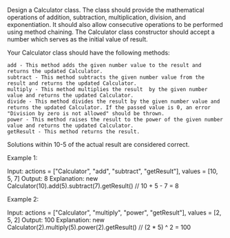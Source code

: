 Design a Calculator class. The class should provide the mathematical operations of addition, subtraction, multiplication, division, and exponentiation. It should also allow consecutive operations to be performed using method chaining. The Calculator class constructor should accept a number which serves as the initial value of result.

Your Calculator class should have the following methods:

    add - This method adds the given number value to the result and returns the updated Calculator.
    subtract - This method subtracts the given number value from the result and returns the updated Calculator.
    multiply - This method multiplies the result  by the given number value and returns the updated Calculator.
    divide - This method divides the result by the given number value and returns the updated Calculator. If the passed value is 0, an error "Division by zero is not allowed" should be thrown.
    power - This method raises the result to the power of the given number value and returns the updated Calculator.
    getResult - This method returns the result.

Solutions within 10-5 of the actual result are considered correct.

 

Example 1:

Input: actions = ["Calculator", "add", "subtract", "getResult"], values = [10, 5, 7]
Output: 8
Explanation: 
new Calculator(10).add(5).subtract(7).getResult() // 10 + 5 - 7 = 8

Example 2:

Input: actions = ["Calculator", "multiply", "power", "getResult"], values = [2, 5, 2]
Output: 100
Explanation: 
new Calculator(2).multiply(5).power(2).getResult() // (2 * 5) ^ 2 = 100
